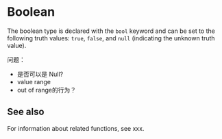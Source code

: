 # Boolean

The boolean type is declared with the `bool` keyword and can be set to the following truth values: `true`, `false`, and `null` (indicating the unknown truth value).

问题：
- 是否可以是 Null?
- value range
- out of range的行为？

## See also

For information about related functions, see xxx.

